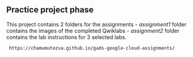 ## Practice project phase 
This project contains 2 folders for the assignments
    - *assignment1* folder contains the images of the completed Qwiklabs 
    - *assignment2* folder contains the lab instructions for 3 selected labs.

     https://chamumutezva.github.io/gads-google-cloud-assignments/